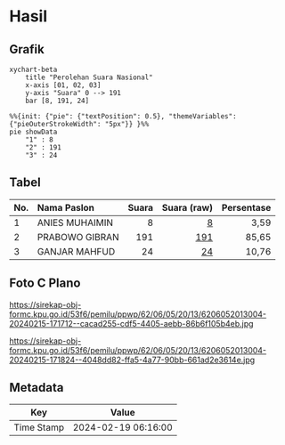 # Hasil

## Grafik

```mermaid
xychart-beta
    title "Perolehan Suara Nasional"
    x-axis [01, 02, 03]
    y-axis "Suara" 0 --> 191
    bar [8, 191, 24]
```

```mermaid
%%{init: {"pie": {"textPosition": 0.5}, "themeVariables": {"pieOuterStrokeWidth": "5px"}} }%%
pie showData
    "1" : 8
    "2" : 191
    "3" : 24
```

## Tabel

| No. | Nama Paslon    | Suara | Suara (raw) | Persentase |
|:--- |:-------------- | -----:| -----------:| ----------:|
| 1   | ANIES MUHAIMIN | 8     | [8][p-1]    | 3,59       |
| 2   | PRABOWO GIBRAN | 191   | [191][p-2]  | 85,65      |
| 3   | GANJAR MAHFUD  | 24    | [24][p-3]   | 10,76      |


[p-1]: https://github.com/gigit-pemilu/pemilu-2024/blob/main/pilpres/hitung-suara/sub/62-kalimantan-tengah/sub/06-katingan/sub/05-katingan-tengah/sub/2013-tumbang-kalemei/sub/004-tps/sub/paslon-1.txt
[p-2]: https://github.com/gigit-pemilu/pemilu-2024/blob/main/pilpres/hitung-suara/sub/62-kalimantan-tengah/sub/06-katingan/sub/05-katingan-tengah/sub/2013-tumbang-kalemei/sub/004-tps/sub/paslon-2.txt
[p-3]: https://github.com/gigit-pemilu/pemilu-2024/blob/main/pilpres/hitung-suara/sub/62-kalimantan-tengah/sub/06-katingan/sub/05-katingan-tengah/sub/2013-tumbang-kalemei/sub/004-tps/sub/paslon-3.txt

## Foto C Plano

https://sirekap-obj-formc.kpu.go.id/53f6/pemilu/ppwp/62/06/05/20/13/6206052013004-20240215-171712--cacad255-cdf5-4405-aebb-86b6f105b4eb.jpg

https://sirekap-obj-formc.kpu.go.id/53f6/pemilu/ppwp/62/06/05/20/13/6206052013004-20240215-171824--4048dd82-ffa5-4a77-90bb-661ad2e3614e.jpg


## Metadata

| Key        | Value               |
| ---------- | ------------------- |
| Time Stamp | 2024-02-19 06:16:00 |



